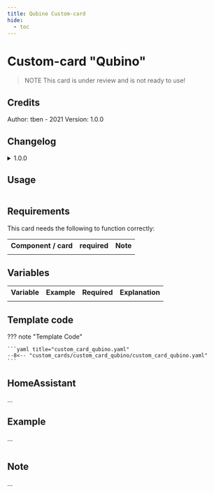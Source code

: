 ```yaml
---
title: Qubino Custom-card
hide:
  - toc
---
```


<!-- markdownlint-disable MD046 -->

# Custom-card "Qubino"

> NOTE
> This card is under review and is not ready to use!

## Credits

Author: tben - 2021
Version: 1.0.0

## Changelog

<details>
<summary>1.0.0</summary>
Initial release
</details>

## Usage

```yaml

```

## Requirements

This card needs the following to function correctly:

<table>
<tr>
<th>Component / card</th>
<th>required</th>
<th>Note</th>
</tr>
<tr>
<td></td>
<td></td>
<td></td>
</table>

## Variables

<table>
<tr>
<th>Variable</th>
<th>Example</th>
<th>Required</th>
<th>Explanation</th>
</tr>
<tr>
<td></td>
<td></td>
<td></td>
<td></td>
</tr>
</table>

## Template code

??? note "Template Code"

    ```yaml title="custom_card_qubino.yaml"
    --8<-- "custom_cards/custom_card_qubino/custom_card_qubino.yaml"
    ```

## HomeAssistant

...

## Example

...

```yaml

```

## Note

...
